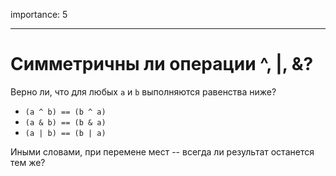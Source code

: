 importance: 5

---

# Симметричны ли операции ^, |, &?

Верно ли, что для любых `a` и `b` выполняются равенства ниже?

- `(a ^ b) == (b ^ a)`
- `(a & b) == (b & a)`
- `(a | b) == (b | a)`

Иными словами, при перемене мест -- всегда ли результат останется тем же?
